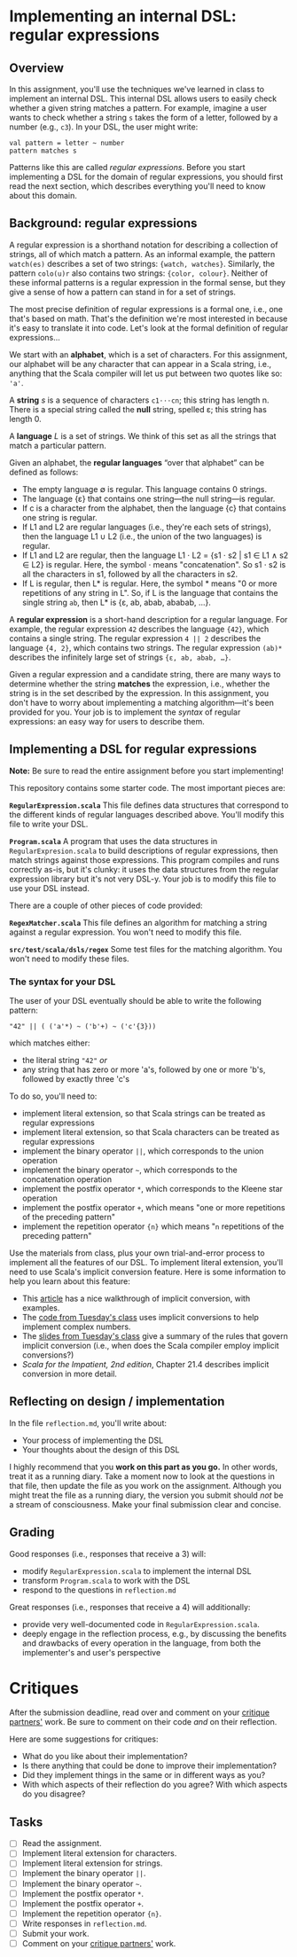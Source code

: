 [EmailRegex]: http://emailregex.com/
[Unicode]: https://en.wikipedia.org/wiki/Plane_(Unicode)#Basic_Multilingual_Plane
[Kleene]: https://en.wikipedia.org/wiki/Kleene_star
[Teams]: https://github.com/hmc-cs111-spring2016/regular-expressions/wiki/Peer-review


# Implementing an internal DSL: regular expressions

## Overview

In this assignment, you'll use the techniques we've learned in class to
implement an internal DSL. This internal DSL allows users to easily check
whether a given string matches a pattern. For example, imagine a user wants to
check whether a string `s` takes the form of a letter, followed by a number
(e.g., `c3`). In your DSL, the user might write:

```
val pattern = letter ~ number
pattern matches s
```

Patterns like this are called _regular expressions_. Before you start
implementing a DSL for the domain of regular expressions, you should first read
the next section, which describes everything you'll need to know about this
domain.

## Background: regular expressions

A regular expression is a shorthand notation for describing a collection of 
strings, all of which match a pattern. As an informal example, the pattern `watch(es)`
describes a set of two strings: `{watch, watches}`. Similarly, the pattern
`colo(u)r` also contains two strings: `{color, colour}`. Neither of these
informal patterns is a regular expression in the formal sense, but they give a
sense of how a pattern can stand in for a set of strings.

The most precise definition of regular expressions is a formal one, i.e., one
that's based on math. That's the definition we're most interested in because
it's easy to translate it into code. Let's look at the formal definition of
regular expressions...

We start with an **alphabet**, which is a set of characters. For this
assignment, our alphabet will be any character that can appear in a
Scala string, i.e., anything that the Scala compiler will let us put between two
quotes like so: `'a'`.

A **string** _s_ is a sequence of characters `c1⋅⋅⋅cn`; this string has length
n. There is a special string called the **null** string, spelled ε; this string
has length 0. 

A **language** _L_ is a set of strings. We think of this set as all the strings
that match a particular pattern. 

Given an alphabet, the **regular languages** “over that alphabet” can be 
defined as follows:

   + The empty language ∅ is regular. This language contains 0 strings.
   + The language {ε} that contains one string—the null string—is regular.
   + If c is a character from the alphabet, then the language {c} that contains 
   one string is regular.
   + If L1 and L2 are regular languages (i.e., they're each sets of strings),
   then the language L1 ∪ L2 (i.e., the union of the two languages) is regular.
   + If L1 and L2 are regular, then the language L1 ⋅ L2  = {s1 ⋅ s2 | s1 ∈ L1 ∧
   s2 ∈ L2} is regular. Here, the symbol ⋅ means "concatenation". So s1 ⋅ s2 is
   all the characters in s1, followed by all the characters in s2.
   + If L is regular, then L* is regular. Here, the symbol * means "0 or more
   repetitions of any string in L". So, if L is the language that contains the
   single string `ab`, then L* is {ε, ab, abab, ababab, …}.

A **regular expression** is a short-hand description for a regular language. For
example, the regular expression `42` describes the language `{42}`,
which contains a single string. The regular expression `4 || 2` describes the
language `{4, 2}`, which contains two strings. The regular expression `(ab)*` 
describes the infinitely large set of strings `{ε, ab, abab, …}`. 

Given a regular expression and a candidate string, there are many ways to
determine whether the string **matches** the expression, i.e., whether the
string is in the set described by the expression. In this assignment, you don't
have to worry about implementing a matching algorithm—it's been provided for
you. Your job is to implement the _syntax_ of regular expressions: an easy way
for users to describe them.

## Implementing a DSL for regular expressions

**Note:** Be sure to read the entire assignment before you start implementing!

This repository contains some starter code. The most important pieces are:

**`RegularExpression.scala`** This file defines data structures that correspond
to the different kinds of regular languages described above. You'll modify this
file to write your DSL.

**`Program.scala`** A program that uses the data structures in
`RegularExpresion.scala` to build descriptions of regular expressions, then
match strings against those expressions. This program compiles and runs
correctly as-is, but it's clunky: it uses the data structures from the
regular expression library but it's not very DSL-y. Your job is to modify this
file to use your DSL instead.

There are a couple of other pieces of code provided:

**`RegexMatcher.scala`** This file defines an algorithm for matching a string
against a regular expression. You won't need to modify this file.

**`src/test/scala/dsls/regex`** Some test files for the matching algorithm. You
won't need to modify these files.

### The syntax for your DSL

The user of your DSL eventually should be able to write the following pattern:

```
"42" || ( ('a'*) ~ ('b'+) ~ ('c'{3}))
```

which matches either:
   + the literal string `"42"`   _or_
   + any string that has zero or more 'a's, followed by one or more 'b's,
   followed by exactly three 'c's

To do so, you'll need to:
   + implement literal extension, so that Scala strings can be treated as
   regular expressions
   + implement literal extension, so that Scala characters can be treated as
   regular expressions
   + implement the binary operator `||`, which corresponds to the union operation
   + implement the binary operator `~`, which corresponds to the concatenation
   operation
   + implement the postfix operator `*`, which corresponds to the Kleene star operation
   + implement the postfix operator `+`, which means "one or more repetitions of the
   preceding pattern"
   + implement the repetition operator `{n}` which means "`n` repetitions of the
   preceding pattern"

Use the materials from class, plus your own trial-and-error process to implement
all the features of our DSL. To implement literal extension, you'll need to 
use Scala's implicit conversion feature. Here is some information to help
you learn about this feature:
   + This [article](https://dzone.com/articles/implicit-conversions-scala) has
   a nice walkthrough of implicit conversion, with examples.
   + The [code from Tuesday's class](https://github.com/hmc-cs111-fall2016/complex/blob/master/src/main/scala/dsls/complex/Complex.scala)
   uses implicit conversions to help implement complex numbers.
   + The [slides from Tuesday's class](https://hmc-cs111-fall2016.github.io/slides/DSLs_Internal_Data_Structures.pdf)
   give a summary of the rules that govern
   implicit conversion (i.e., when does the Scala compiler employ implicit 
   conversions?)
   + _Scala for the Impatient, 2nd edition_, Chapter 21.4 describes implicit conversion
   in more detail.

## Reflecting on design / implementation

In the file `reflection.md`, you'll write about:
   + Your process of implementing the DSL
   + Your thoughts about the design of this DSL

I highly recommend that you **work on this part as you go.** In other words,
treat it as a running diary. Take a moment now to look at the questions in that
file, then update the file as you work on the assignment. Although you might
treat the file as a running diary, the version you submit should _not_ be a
stream of consciousness. Make your final submission clear and concise.

## Grading
Good responses (i.e., responses that receive a 3) will:

   + modify `RegularExpression.scala` to implement the internal DSL
   + transform `Program.scala` to work with the DSL
   + respond to the questions in `reflection.md`

Great responses (i.e., responses that receive a 4) will additionally:

   + provide very well-documented code in `RegularExpression.scala`.
   + deeply engage in the reflection process, e.g., by discussing the benefits
   and drawbacks of every operation in the language, from both the implementer's
   and user's perspective

# Critiques

After the submission deadline, read over and comment on your 
[critique partners'][Teams] work. Be sure to comment on their code _and_ on
their reflection.

Here are some suggestions for critiques:

   + What do you like about their implementation?
   + Is there anything that could be done to improve their implementation?
   + Did they implement things in the same or in different ways as you?
   + With which aspects of their reflection do you agree? With which aspects do
   you disagree?

## Tasks
- [ ] Read the assignment.
- [ ] Implement literal extension for characters.
- [ ] Implement literal extension for strings.
- [ ] Implement the binary operator `||`.
- [ ] Implement the binary operator `~`.
- [ ] Implement the postfix operator `*`.
- [ ] Implement the postfix operator `+`.
- [ ] Implement the repetition operator `{n}`.
- [ ] Write responses in `reflection.md`.
- [ ] Submit your work.
- [ ] Comment on your [critique partners'][Teams] work.
